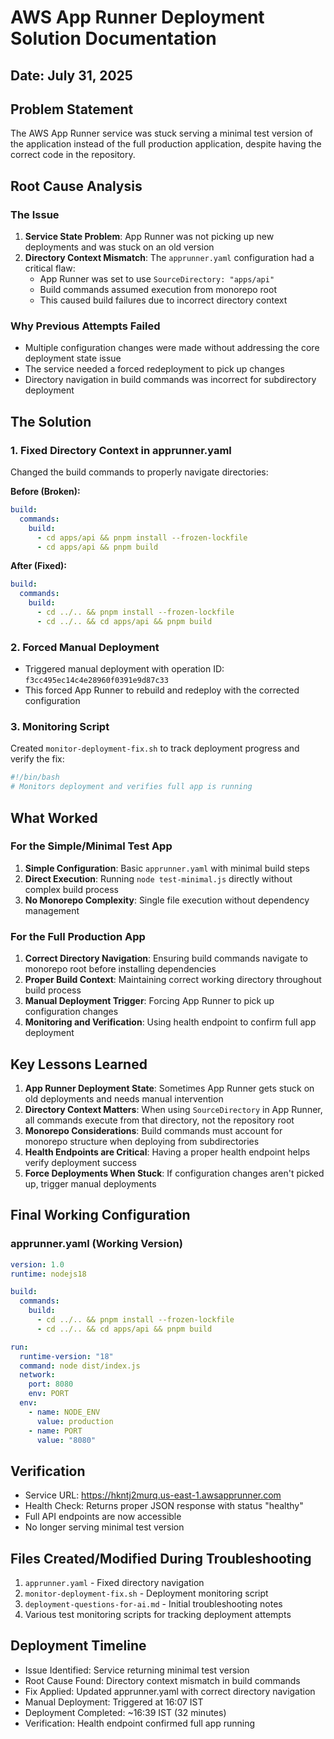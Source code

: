 # AWS App Runner Deployment Solution Documentation

## Date: July 31, 2025

## Problem Statement
The AWS App Runner service was stuck serving a minimal test version of the application instead of the full production application, despite having the correct code in the repository.

## Root Cause Analysis

### The Issue
1. **Service State Problem**: App Runner was not picking up new deployments and was stuck on an old version
2. **Directory Context Mismatch**: The `apprunner.yaml` configuration had a critical flaw:
   - App Runner was set to use `SourceDirectory: "apps/api"` 
   - Build commands assumed execution from monorepo root
   - This caused build failures due to incorrect directory context

### Why Previous Attempts Failed
- Multiple configuration changes were made without addressing the core deployment state issue
- The service needed a forced redeployment to pick up changes
- Directory navigation in build commands was incorrect for subdirectory deployment

## The Solution

### 1. Fixed Directory Context in apprunner.yaml
Changed the build commands to properly navigate directories:

**Before (Broken):**
```yaml
build:
  commands:
    build:
      - cd apps/api && pnpm install --frozen-lockfile
      - cd apps/api && pnpm build
```

**After (Fixed):**
```yaml
build:
  commands:
    build:
      - cd ../.. && pnpm install --frozen-lockfile
      - cd ../.. && cd apps/api && pnpm build
```

### 2. Forced Manual Deployment
- Triggered manual deployment with operation ID: `f3cc495ec14c4e28960f0391e9d87c33`
- This forced App Runner to rebuild and redeploy with the corrected configuration

### 3. Monitoring Script
Created `monitor-deployment-fix.sh` to track deployment progress and verify the fix:
```bash
#!/bin/bash
# Monitors deployment and verifies full app is running
```

## What Worked

### For the Simple/Minimal Test App
1. **Simple Configuration**: Basic `apprunner.yaml` with minimal build steps
2. **Direct Execution**: Running `node test-minimal.js` directly without complex build process
3. **No Monorepo Complexity**: Single file execution without dependency management

### For the Full Production App
1. **Correct Directory Navigation**: Ensuring build commands navigate to monorepo root before installing dependencies
2. **Proper Build Context**: Maintaining correct working directory throughout build process
3. **Manual Deployment Trigger**: Forcing App Runner to pick up configuration changes
4. **Monitoring and Verification**: Using health endpoint to confirm full app deployment

## Key Lessons Learned

1. **App Runner Deployment State**: Sometimes App Runner gets stuck on old deployments and needs manual intervention
2. **Directory Context Matters**: When using `SourceDirectory` in App Runner, all commands execute from that directory, not the repository root
3. **Monorepo Considerations**: Build commands must account for monorepo structure when deploying from subdirectories
4. **Health Endpoints are Critical**: Having a proper health endpoint helps verify deployment success
5. **Force Deployments When Stuck**: If configuration changes aren't picked up, trigger manual deployments

## Final Working Configuration

### apprunner.yaml (Working Version)
```yaml
version: 1.0
runtime: nodejs18

build:
  commands:
    build:
      - cd ../.. && pnpm install --frozen-lockfile
      - cd ../.. && cd apps/api && pnpm build

run:
  runtime-version: "18"
  command: node dist/index.js
  network:
    port: 8080
    env: PORT
  env:
    - name: NODE_ENV
      value: production
    - name: PORT
      value: "8080"
```

## Verification
- Service URL: https://hkntj2murq.us-east-1.awsapprunner.com
- Health Check: Returns proper JSON response with status "healthy"
- Full API endpoints are now accessible
- No longer serving minimal test version

## Files Created/Modified During Troubleshooting
1. `apprunner.yaml` - Fixed directory navigation
2. `monitor-deployment-fix.sh` - Deployment monitoring script
3. `deployment-questions-for-ai.md` - Initial troubleshooting notes
4. Various test monitoring scripts for tracking deployment attempts

## Deployment Timeline
- Issue Identified: Service returning minimal test version
- Root Cause Found: Directory context mismatch in build commands
- Fix Applied: Updated apprunner.yaml with correct directory navigation
- Manual Deployment: Triggered at 16:07 IST
- Deployment Completed: ~16:39 IST (32 minutes)
- Verification: Health endpoint confirmed full app running